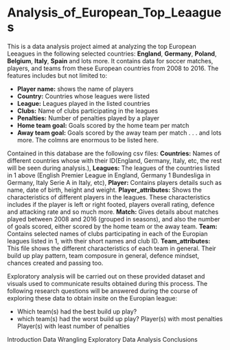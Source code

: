 # Analysis_of_European_Top_Leaagues
This is a data analysis project aimed at analyzing the top European Leeagues in the following selected countries: **England**, **Germany**, **Poland**, **Belgium**,  **Italy**, **Spain** and lots more. It contains data for soccer matches, players, and teams from these European countries from 2008 to 2016. The features includes but not limited to:
* **Player name:** shows the name of players
* **Country:** Countries whose leagues were listed
* **League:** Leagues played in the listed countries
* **Clubs:** Name of clubs participating in the leagues
* **Penalties:** Number of penalties played by a player
* **Home team goal:** Goals scored by the home team per match
* **Away team goal:** Goals scored by the away team per match . . . and lots more. The colmns are enormous to be listed here.

Contained in this database are the following csv files:
**Countries:** Names of different countries whose with their ID(England, Germany, Italy, etc, the rest will be seen during analysis.),
**Leagues:** The leagues of the countries listed in 1 above (English Premier League in England, Germany 1 Bundesliga in Germany, Italy Serie A in Italy, etc),
**Player:** Contains players details such as name, date of birth, height and weight.
**Player_attributes:** Shows the characteristics of different players in the leagues. These characteristics includes if the player is left or right footed, players overall rating, defence and attacking rate and so much more.
**Match:** Gives details about matches played between 2008 and 2016 (grouped in seasons), and also the number of goals scored, either scored by the home team or the away team.
**Team:** Contains selected names of clubs participating in each of the Europian leagues listed in 1, with their short names and club ID.
**Team_attributes:** This file shows the different characteristics of each team in general. Their build up play pattern, team composure in general, defence mindset, chances created and passing too.

Exploratory analysis will be carried out on these provided dataset and visuals used to communicate results obtained during this process. The following research questions will be answered during the course of exploring these data to obtain insite on the Europian league:
* Which team(s) had the best build up play?
* which team(s) had the worst build up play?
Player(s) with most penalties
Player(s) with least number of penalties
            
Introduction
Data Wrangling
Exploratory Data Analysis
Conclusions


            
